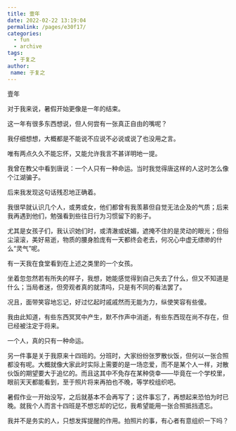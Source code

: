 ```yaml
---
title: 壹年
date: 2022-02-22 13:19:04
permalink: /pages/e30f17/
categories:
  - fun
  - archive
tags:
  - 于复之
author:
 name: 于复之
---
```

壹年

 

对于我来说，暑假开始更像是一年的结束。

这一年有很多东西想说，但人何尝有一张真正自由的嘴呢？

我仔细想想，大概都是不能说不应说不必说或说了也没用之言。

唯有两点久久不能忘怀，又能允许我言不甚详明地一提。

我曾在教父中看到唐说：一个人只有一种命运。当时我觉得唐这样的人这时怎么像个江湖骗子。

后来我发现这句话残忍地正确着。

 

我很早就认识几个人，或男或女，他们都曾有我羡慕但自觉无法企及的气质；后来我再遇到他们，勉强看到些往日行为习惯留下的影子。

尤其是女孩子们，我认识她们时，或清澈或妩媚，遮掩不住的是灵动的眼光；但俗尘滚滚，美好易逝，物质的腰身脸庞有一天都终会老去，何况心中虚无缥缈的什么“灵气”呢。

 

有一天我在食堂看到在上述之类里的一个女孩。

坐着忽忽然若有所失的样子，我想，她能感觉得到自己失去了什么，但又不知道是什么；当局者迷，但旁观者真的就清吗，只是有不同的看法罢了。

况且，面带笑容地忘记，好过忆起时戚戚然而无能为力，纵使笑容有些傻。

 

我由此知道，有些东西冥冥中产生，默不作声中消逝，有些东西现在尚不存在，但已经被注定于将来。

一个人，真的只有一种命运。

 

另一件事是关于我原来十四班的。分班时，大家纷纷张罗散伙饭，但何以一张合照都没有呢。大概就像大家此时实际上需要的是一场恋爱，而不是某个人一样，对散伙饭的期望要大于追忆的。而且这其中不免存在某种侥幸——毕竟在一个学校里，眼前天天都能看到，至于照片将来再拍也不晚，等学校组织吧。

 

暑假作业一开始没写，之后就基本不会再写了；这件事忘了，再想起来恐怕为时已晚。就我个人而言十四班是不想忘却的记忆，我希望能用一张合照抵挡遗忘。

 

我并不是务实的人，只想发挥提醒的作用。拍照片的事，有心者有意组织一下吗？